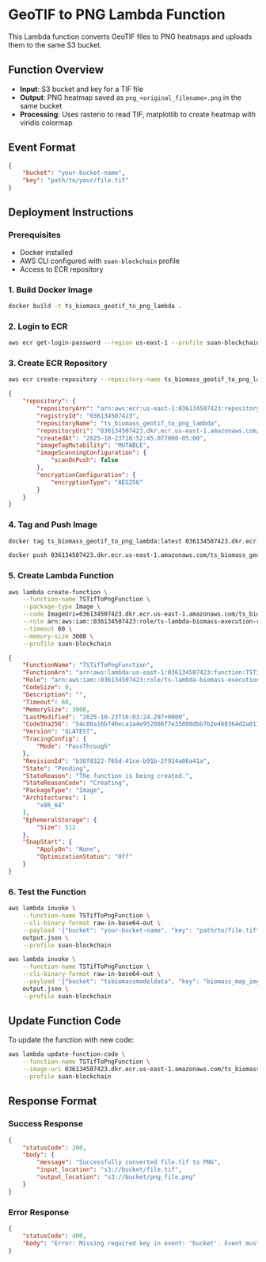 # GeoTIF to PNG Lambda Function

This Lambda function converts GeoTIF files to PNG heatmaps and uploads them to the same S3 bucket.

## Function Overview

- **Input**: S3 bucket and key for a TIF file
- **Output**: PNG heatmap saved as `png_<original_filename>.png` in the same bucket
- **Processing**: Uses rasterio to read TIF, matplotlib to create heatmap with viridis colormap

## Event Format

```json
{
    "bucket": "your-bucket-name",
    "key": "path/to/your/file.tif"
}
```

## Deployment Instructions

### Prerequisites

- Docker installed
- AWS CLI configured with `suan-blockchain` profile
- Access to ECR repository

### 1. Build Docker Image

```bash
docker build -t ts_biomass_geotif_to_png_lambda .
```

### 2. Login to ECR

```bash
aws ecr get-login-password --region us-east-1 --profile suan-blockchain | docker login --username AWS --password-stdin 036134507423.dkr.ecr.us-east-1.amazonaws.com
```

### 3. Create ECR Repository

```bash
aws ecr create-repository --repository-name ts_biomass_geotif_to_png_lambda --region us-east-1 --profile suan-blockchain
```

```json
{
    "repository": {
        "repositoryArn": "arn:aws:ecr:us-east-1:036134507423:repository/ts_biomass_geotif_to_png_lambda",
        "registryId": "036134507423",
        "repositoryName": "ts_biomass_geotif_to_png_lambda",
        "repositoryUri": "036134507423.dkr.ecr.us-east-1.amazonaws.com/ts_biomass_geotif_to_png_lambda",
        "createdAt": "2025-10-23T10:52:45.077000-05:00",
        "imageTagMutability": "MUTABLE",
        "imageScanningConfiguration": {
            "scanOnPush": false
        },
        "encryptionConfiguration": {
            "encryptionType": "AES256"
        }
    }
}
```

### 4. Tag and Push Image

```bash
docker tag ts_biomass_geotif_to_png_lambda:latest 036134507423.dkr.ecr.us-east-1.amazonaws.com/ts_biomass_geotif_to_png_lambda:latest

docker push 036134507423.dkr.ecr.us-east-1.amazonaws.com/ts_biomass_geotif_to_png_lambda:latest
```

### 5. Create Lambda Function

```bash
aws lambda create-function \
    --function-name TSTifToPngFunction \
    --package-type Image \
    --code ImageUri=036134507423.dkr.ecr.us-east-1.amazonaws.com/ts_biomass_geotif_to_png_lambda:latest \
    --role arn:aws:iam::036134507423:role/ts-lambda-biomass-execution-role \
    --timeout 60 \
    --memory-size 3008 \
    --profile suan-blockchain
```

```json
{
    "FunctionName": "TSTifToPngFunction",
    "FunctionArn": "arn:aws:lambda:us-east-1:036134507423:function:TSTifToPngFunction",
    "Role": "arn:aws:iam::036134507423:role/ts-lambda-biomass-execution-role",
    "CodeSize": 0,
    "Description": "",
    "Timeout": 60,
    "MemorySize": 3008,
    "LastModified": "2025-10-23T16:03:24.297+0000",
    "CodeSha256": "54c80a16b746eca1a4e952086f7e35808dbb7b2e468364d2a01180fbe9676475",
    "Version": "$LATEST",
    "TracingConfig": {
        "Mode": "PassThrough"
    },
    "RevisionId": "b38f8322-765d-41ce-b91b-2f924a06a41a",
    "State": "Pending",
    "StateReason": "The function is being created.",
    "StateReasonCode": "Creating",
    "PackageType": "Image",
    "Architectures": [
        "x86_64"
    ],
    "EphemeralStorage": {
        "Size": 512
    },
    "SnapStart": {
        "ApplyOn": "None",
        "OptimizationStatus": "Off"
    }
}
```

### 6. Test the Function

```bash
aws lambda invoke \
    --function-name TSTifToPngFunction \
    --cli-binary-format raw-in-base64-out \
    --payload '{"bucket": "your-bucket-name", "key": "path/to/file.tif"}' \
    output.json \
    --profile suan-blockchain
```

```bash
aws lambda invoke \
    --function-name TSTifToPngFunction \
    --cli-binary-format raw-in-base64-out \
    --payload '{"bucket": "tsbiomassmodeldata", "key": "biomass_map_img__20251016212350__S2__B4_B3_B2__2023_01_28__2336.tif"}' \
    output.json \
    --profile suan-blockchain
```

## Update Function Code

To update the function with new code:

```bash
aws lambda update-function-code \
    --function-name TSTifToPngFunction \
    --image-uri 036134507423.dkr.ecr.us-east-1.amazonaws.com/ts_biomass_geotif_to_png_lambda:latest \
    --profile suan-blockchain
```

## Response Format

### Success Response

```json
{
    "statusCode": 200,
    "body": {
        "message": "Successfully converted file.tif to PNG",
        "input_location": "s3://bucket/file.tif",
        "output_location": "s3://bucket/png_file.png"
    }
}
```

### Error Response

```json
{
    "statusCode": 400,
    "body": "Error: Missing required key in event: 'bucket'. Event must contain 'bucket' and 'key'."
}
```
